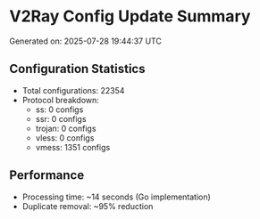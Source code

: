 # V2Ray Config Update Summary
Generated on: 2025-07-28 19:44:37 UTC

## Configuration Statistics
- Total configurations: 22354
- Protocol breakdown:
  - ss: 0 configs
  - ssr: 0 configs
  - trojan: 0 configs
  - vless: 0 configs
  - vmess: 1351 configs

## Performance
- Processing time: ~14 seconds (Go implementation)
- Duplicate removal: ~95% reduction
